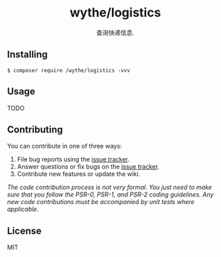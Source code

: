 <h1 align="center"> wythe/logistics </h1>

<p align="center"> 查询快递信息.</p>


## Installing

```shell
$ composer require /wythe/logistics -vvv
```

## Usage

TODO

## Contributing

You can contribute in one of three ways:

1. File bug reports using the [issue tracker](https://github.com//wythe/logistics/issues).
2. Answer questions or fix bugs on the [issue tracker](https://github.com//wythe/logistics/issues).
3. Contribute new features or update the wiki.

_The code contribution process is not very formal. You just need to make sure that you follow the PSR-0, PSR-1, and PSR-2 coding guidelines. Any new code contributions must be accompanied by unit tests where applicable._

## License

MIT